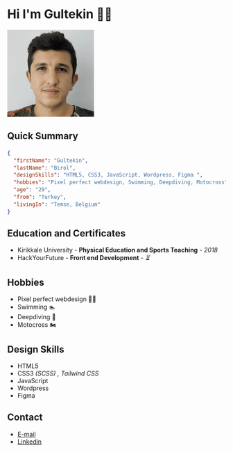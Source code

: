 # Hi I'm Gultekin 👋🏻

![profile-photo](./img/gultekinbirol.jpg)

## Quick Summary

```json
{
  "firstName": "Gultekin",
  "lastName": "Birol",
  "designSkills": "HTML5, CSS3, JavaScript, Wordpress, Figma ",
  "hobbies": "Pixel perfect webdesign, Swimming, Deepdiving, Motocross",
  "age": "29",
  "from": "Turkey",
  "livingIn": "Temse, Belgium"
}
```

## Education and Certificates

- Kirikkale University - **Physical Education and Sports Teaching** - _2018_
- HackYourFuture - **Front end Development** - _⏳_

## Hobbies

- Pixel perfect webdesign 🧑‍🎨
- Swimming 🏊
- Deepdiving 🤿
- Motocross 🏍️

## Design Skills

- HTML5
- CSS3 _(SCSS) , Tailwind CSS_
- JavaScript
- Wordpress
- Figma

## Contact

- [E-mail](mailto:gltkn.brl@gmail.com)
- [Linkedin](https://be.linkedin.com/in/gultekinbirol)
